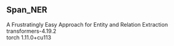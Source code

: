 <h2>Span_NER</h2>

A Frustratingly Easy Approach for Entity and Relation Extraction<br>
transformers-4.19.2<br>
torch 1.11.0+cu113<br>

